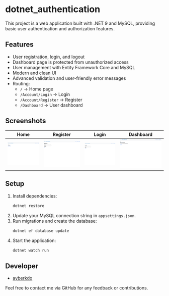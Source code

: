 # dotnet_authentication

This project is a web application built with .NET 9 and MySQL, providing basic user authentication and authorization features.

## Features

- User registration, login, and logout
- Dashboard page is protected from unauthorized access
- User management with Entity Framework Core and MySQL
- Modern and clean UI
- Advanced validation and user-friendly error messages
- Routing:
  - `/` → Home page
  - `/Account/Login` → Login
  - `/Account/Register` → Register
  - `/Dashboard` → User dashboard

## Screenshots

| Home                          | Register                              | Login                           | Dashboard                               |
| ----------------------------- | ------------------------------------- | ------------------------------- | --------------------------------------- |
| ![Home](screenshots/home.png) | ![Register](screenshots/register.png) | ![Login](screenshots/login.png) | ![Dashboard](screenshots/dashboard.png) |

## Setup

1. Install dependencies:
   ```sh
   dotnet restore
   ```
2. Update your MySQL connection string in `appsettings.json`.
3. Run migrations and create the database:
   ```sh
   dotnet ef database update
   ```
4. Start the application:
   ```sh
   dotnet watch run
   ```

## Developer

- [ayberkdo](https://github.com/ayberkdo)

Feel free to contact me via GitHub for any feedback or contributions.
